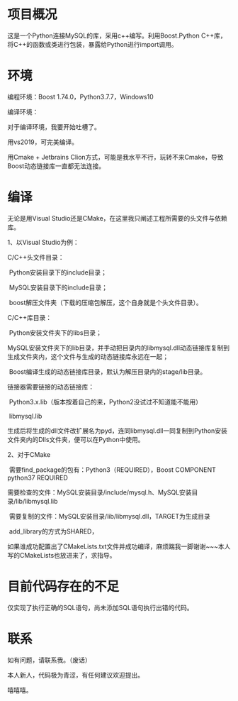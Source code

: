 # 项目概况

这是一个Python连接MySQL的库，采用c++编写。利用Boost.Python C++库，将C++的函数或类进行包装，暴露给Python进行import调用。

# 环境

编程环境：Boost 1.74.0，Python3.7.7，Windows10

编译环境：

对于编译环境，我要开始吐槽了。

用vs2019，可完美编译。

用Cmake + Jetbrains Clion方式，可能是我水平不行，玩转不来Cmake，导致Boost动态链接库一直都无法连接。

# 编译

无论是用Visual Studio还是CMake，在这里我只阐述工程所需要的头文件与依赖库。

1、以Visual Studio为例：

C/C++头文件目录：

​			Python安装目录下的include目录；

​			MySQL安装目录下的include目录；

​			boost解压文件夹（下载的压缩包解压，这个自身就是个头文件目录）。

C/C++库目录：

​			Python安装文件夹下的libs目录；

​			MySQL安装文件夹下的lib目录，并手动把目录内的libmysql.dll动态链接库复制到生成文件夹内，这个文件与生成的动态链接库永远在一起；

​			Boost编译生成的动态链接库目录，默认为解压目录内的stage/lib目录。

链接器需要链接的动态链接库：

​			Python3.x.lib（版本按着自己的来，Python2没试过不知道能不能用）

​			libmysql.lib

生成后将生成的dll文件改扩展名为pyd，连同libmysql.dll一同复制到Python安装文件夹内的Dlls文件夹，便可以在Python中使用。

2、对于CMake

​		需要find_package的包有：Python3（REQUIRED），Boost COMPONENT python37 REQUIRED

​		需要检查的文件：MySQL安装目录/include/mysql.h、MySQL安装目录/lib/libmysql.lib

​		需要复制的文件：MySQL安装目录/lib/libmysql.dll，TARGET为生成目录

​		add_library的方式为SHARED，

如果谁成功配置出了CMakeLists.txt文件并成功编译，麻烦踹我一脚谢谢~~~本人写的CMakeLists也放进来了，求指导。

# 目前代码存在的不足

仅实现了执行正确的SQL语句，尚未添加SQL语句执行出错的代码。

# 联系

如有问题，请联系我。（废话）

本人新人，代码极为青涩，有任何建议欢迎提出。

嘻嘻嘻。